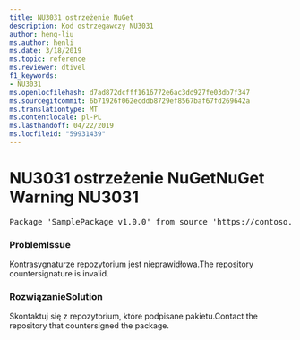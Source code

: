 ```yaml
---
title: NU3031 ostrzeżenie NuGet
description: Kod ostrzegawczy NU3031
author: heng-liu
ms.author: henli
ms.date: 3/18/2019
ms.topic: reference
ms.reviewer: dtivel
f1_keywords:
- NU3031
ms.openlocfilehash: d7ad872dcfff1616772e6ac3dd927fe03db7f347
ms.sourcegitcommit: 6b71926f062ecddb8729ef8567baf67fd269642a
ms.translationtype: MT
ms.contentlocale: pl-PL
ms.lasthandoff: 04/22/2019
ms.locfileid: "59931439"
---
```

# <a name="nuget-warning-nu3031"></a><span data-ttu-id="d2cd3-103">NU3031 ostrzeżenie NuGet</span><span class="sxs-lookup"><span data-stu-id="d2cd3-103">NuGet Warning NU3031</span></span>

<pre>Package 'SamplePackage v1.0.0' from source 'https://contoso.com/index.json': The repository countersignature is invalid.</pre>

### <a name="issue"></a><span data-ttu-id="d2cd3-104">Problem</span><span class="sxs-lookup"><span data-stu-id="d2cd3-104">Issue</span></span>

<span data-ttu-id="d2cd3-105">Kontrasygnaturze repozytorium jest nieprawidłowa.</span><span class="sxs-lookup"><span data-stu-id="d2cd3-105">The repository countersignature is invalid.</span></span>


### <a name="solution"></a><span data-ttu-id="d2cd3-106">Rozwiązanie</span><span class="sxs-lookup"><span data-stu-id="d2cd3-106">Solution</span></span>

<span data-ttu-id="d2cd3-107">Skontaktuj się z repozytorium, które podpisane pakietu.</span><span class="sxs-lookup"><span data-stu-id="d2cd3-107">Contact the repository that countersigned the package.</span></span> 